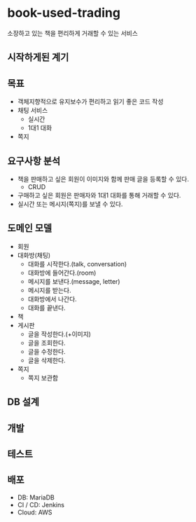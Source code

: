 # book-used-trading
소장하고 있는 책을 편리하게 거래할 수 있는 서비스


## 시작하게된 계기

## 목표
- 객체지향적으로 유지보수가 편리하고 읽기 좋은 코드 작성
- 채팅 서비스
  - 실시간
  - 1대1 대화
- 쪽지

## 요구사항 분석
- 책을 판매하고 싶은 회원이 이미지와 함께 판매 글을 등록할 수 있다.
  - CRUD
- 구매하고 싶은 회원은 판매자와 1대1 대화를 통해 거래할 수 있다.
- 실시간 또는 메시지(쪽지)를 보낼 수 있다.

## 도메인 모델
- 회원 
- 대화방(채팅)
  - 대화를 시작한다.(talk, conversation)
  - 대화방에 들어간다.(room)
  - 메시지를 보낸다.(message, letter)
  - 메시지를 받는다. 
  - 대화방에서 나간다. 
  - 대화를 끝낸다. 
- 책 
- 게시판 
  - 글을 작성한다.(+이미지)
  - 글을 조회한다. 
  - 글을 수정한다. 
  - 글을 삭제한다. 
- 쪽지 
  - 쪽지 보관함

## DB 설계


## 개발


## 테스트


## 배포
 
- DB: MariaDB
- CI / CD: Jenkins
- Cloud: AWS